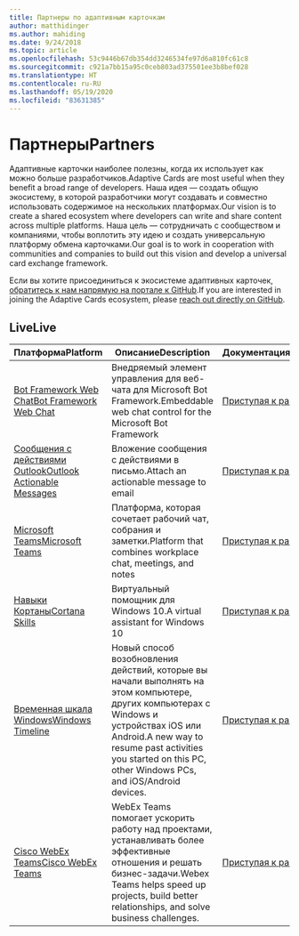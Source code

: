 ```yaml
---
title: Партнеры по адаптивным карточкам
author: matthidinger
ms.author: mahiding
ms.date: 9/24/2018
ms.topic: article
ms.openlocfilehash: 53c9446b67db354dd3246534fe97d6a810fc61c8
ms.sourcegitcommit: c921a7bb15a95c0ceb803ad375501ee3b8bef028
ms.translationtype: HT
ms.contentlocale: ru-RU
ms.lasthandoff: 05/19/2020
ms.locfileid: "83631385"
---
```

# <a name="partners"></a><span data-ttu-id="efa47-102">Партнеры</span><span class="sxs-lookup"><span data-stu-id="efa47-102">Partners</span></span> 

<span data-ttu-id="efa47-103">Адаптивные карточки наиболее полезны, когда их использует как можно больше разработчиков.</span><span class="sxs-lookup"><span data-stu-id="efa47-103">Adaptive Cards are most useful when they benefit a broad range of developers.</span></span> <span data-ttu-id="efa47-104">Наша идея — создать общую экосистему, в которой разработчики могут создавать и совместно использовать содержимое на нескольких платформах.</span><span class="sxs-lookup"><span data-stu-id="efa47-104">Our vision is to create a shared ecosystem where developers can write and share content across multiple platforms.</span></span> <span data-ttu-id="efa47-105">Наша цель — сотрудничать с сообществом и компаниями, чтобы воплотить эту идею и создать универсальную платформу обмена карточками.</span><span class="sxs-lookup"><span data-stu-id="efa47-105">Our goal is to work in cooperation with communities and companies to build out this vision and develop a universal card exchange framework.</span></span>

<span data-ttu-id="efa47-106">Если вы хотите присоединиться к экосистеме адаптивных карточек, [обратитесь к нам напрямую на портале к GitHub](https://github.com/Microsoft/AdaptiveCards).</span><span class="sxs-lookup"><span data-stu-id="efa47-106">If you are interested in joining the Adaptive Cards ecosystem, please [reach out directly on GitHub](https://github.com/Microsoft/AdaptiveCards).</span></span>

## <a name="live"></a><span data-ttu-id="efa47-107">Live</span><span class="sxs-lookup"><span data-stu-id="efa47-107">Live</span></span>

<span data-ttu-id="efa47-108">Платформа</span><span class="sxs-lookup"><span data-stu-id="efa47-108">Platform</span></span> | <span data-ttu-id="efa47-109">Описание</span><span class="sxs-lookup"><span data-stu-id="efa47-109">Description</span></span> | <span data-ttu-id="efa47-110">Документация</span><span class="sxs-lookup"><span data-stu-id="efa47-110">Documentation</span></span> | <span data-ttu-id="efa47-111">Версия</span><span class="sxs-lookup"><span data-stu-id="efa47-111">Version</span></span>
---------|-------------|---------------|---------
[<span data-ttu-id="efa47-112">Bot Framework Web Chat</span><span class="sxs-lookup"><span data-stu-id="efa47-112">Bot Framework Web Chat</span></span>](https://github.com/Microsoft/BotFramework-WebChat)  | <span data-ttu-id="efa47-113">Внедряемый элемент управления для веб-чата для Microsoft Bot Framework.</span><span class="sxs-lookup"><span data-stu-id="efa47-113">Embeddable web chat control for the Microsoft Bot Framework</span></span> | [<span data-ttu-id="efa47-114">Приступая к работе</span><span class="sxs-lookup"><span data-stu-id="efa47-114">Get Started</span></span>](https://docs.microsoft.com/adaptive-cards/get-started/bots) | <span data-ttu-id="efa47-115">1.2.5 (Web Chat 4.9.0)</span><span class="sxs-lookup"><span data-stu-id="efa47-115">1.2.5 (Web Chat 4.9.0)</span></span>
[<span data-ttu-id="efa47-116">Сообщения с действиями Outlook</span><span class="sxs-lookup"><span data-stu-id="efa47-116">Outlook Actionable Messages</span></span>](https://docs.microsoft.com/outlook/actionable-messages/)  | <span data-ttu-id="efa47-117">Вложение сообщения с действиями в письмо.</span><span class="sxs-lookup"><span data-stu-id="efa47-117">Attach an actionable message to email</span></span> | [<span data-ttu-id="efa47-118">Приступая к работе</span><span class="sxs-lookup"><span data-stu-id="efa47-118">Get Started</span></span>](https://docs.microsoft.com/outlook/actionable-messages/) | <span data-ttu-id="efa47-119">1.0</span><span class="sxs-lookup"><span data-stu-id="efa47-119">1.0</span></span>
[<span data-ttu-id="efa47-120">Microsoft Teams</span><span class="sxs-lookup"><span data-stu-id="efa47-120">Microsoft Teams</span></span>](https://products.office.com/microsoft-teams/group-chat-software) | <span data-ttu-id="efa47-121">Платформа, которая сочетает рабочий чат, собрания и заметки.</span><span class="sxs-lookup"><span data-stu-id="efa47-121">Platform that combines workplace chat, meetings, and notes</span></span> | [<span data-ttu-id="efa47-122">Приступая к работе</span><span class="sxs-lookup"><span data-stu-id="efa47-122">Get Started</span></span>](https://docs.microsoft.com/microsoftteams/platform/concepts/cards/cards-reference#adaptive-card) | <span data-ttu-id="efa47-123">1.2</span><span class="sxs-lookup"><span data-stu-id="efa47-123">1.2</span></span>
[<span data-ttu-id="efa47-124">Навыки Кортаны</span><span class="sxs-lookup"><span data-stu-id="efa47-124">Cortana Skills</span></span>](https://docs.microsoft.com/cortana/skills/adaptive-cards) | <span data-ttu-id="efa47-125">Виртуальный помощник для Windows 10.</span><span class="sxs-lookup"><span data-stu-id="efa47-125">A virtual assistant for Windows 10</span></span> | [<span data-ttu-id="efa47-126">Приступая к работе</span><span class="sxs-lookup"><span data-stu-id="efa47-126">Get Started</span></span>](https://docs.microsoft.com/adaptive-cards/get-started/bots) | <span data-ttu-id="efa47-127">1.0</span><span class="sxs-lookup"><span data-stu-id="efa47-127">1.0</span></span>
[<span data-ttu-id="efa47-128">Временная шкала Windows</span><span class="sxs-lookup"><span data-stu-id="efa47-128">Windows Timeline</span></span>](https://blogs.windows.com/windowsexperience/2017/12/19/announcing-windows-10-insider-preview-build-17063-pc/) | <span data-ttu-id="efa47-129">Новый способ возобновления действий, которые вы начали выполнять на этом компьютере, других компьютерах с Windows и устройствах iOS или Android.</span><span class="sxs-lookup"><span data-stu-id="efa47-129">A new way to resume past activities you started on this PC, other Windows PCs, and iOS/Android devices.</span></span> | [<span data-ttu-id="efa47-130">Приступая к работе</span><span class="sxs-lookup"><span data-stu-id="efa47-130">Get Started</span></span>](https://docs.microsoft.com/adaptive-cards/get-started/windows) | <span data-ttu-id="efa47-131">1.0</span><span class="sxs-lookup"><span data-stu-id="efa47-131">1.0</span></span>
[<span data-ttu-id="efa47-132">Cisco WebEx Teams</span><span class="sxs-lookup"><span data-stu-id="efa47-132">Cisco WebEx Teams</span></span>](https://www.webex.com/team-collaboration.html) | <span data-ttu-id="efa47-133">WebEx Teams помогает ускорить работу над проектами, устанавливать более эффективные отношения и решать бизнес-задачи.</span><span class="sxs-lookup"><span data-stu-id="efa47-133">Webex Teams helps speed up projects, build better relationships, and solve business challenges.</span></span> | [<span data-ttu-id="efa47-134">Приступая к работе</span><span class="sxs-lookup"><span data-stu-id="efa47-134">Get Started</span></span>](https://developer.webex.com/docs/api/guides/cards) | <span data-ttu-id="efa47-135">1.2</span><span class="sxs-lookup"><span data-stu-id="efa47-135">1.2</span></span>
